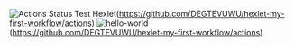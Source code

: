 ![Actions Status Test Hexlet](https://github.com/DEGTEVUWU/hexlet-my-first-workflow/actions/workflows/github-actions-demo.yml/badge.svg)(https://github.com/DEGTEVUWU/hexlet-my-first-workflow/actions)   ![hello-world](https://github.com/DEGTEVUWU/hexlet-my-first-workflow/actions/workflows/hello-world.yml/badge.svg)(https://github.com/DEGTEVUWU/hexlet-my-first-workflow/actions)

